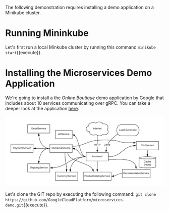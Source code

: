 The following demonstration requires installing a demo application on a Minikube cluster. 
# Running Mininkube
Let's first run a local Minkube cluster by running this command `minikube start`{{execute}}.

# Installing the Microservices Demo Application
We're going to install a the _Online Boutique_ demo application by Google that includes about 10 services communicating over gRPC. You can take a deeper look at the application [here](https://github.com/GoogleCloudPlatform/microservices-demo).

![app-architecture](./assets/architecture-diagram.png)

Let's clone the GIT repo by executing the following command: `git clone https://github.com/GoogleCloudPlatform/microservices-demo.git`{{execute}}.

